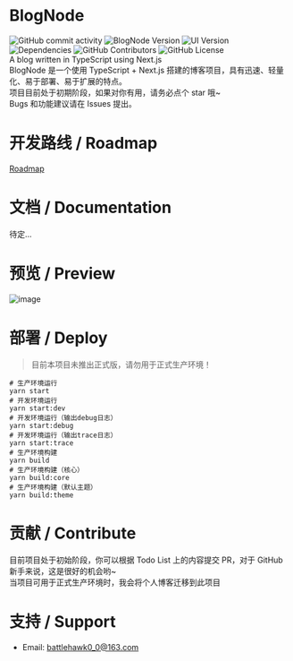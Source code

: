 # BlogNode
![GitHub commit activity](https://img.shields.io/github/commit-activity/y/BATTLEHAWK00/BlogNode-dev?label=activity)
![BlogNode Version](https://img.shields.io/github/package-json/v/BATTLEHAWK00/BlogNode-dev?filename=packages%2Fcore%2Fpackage.json&label=blognode-ver)
![UI Version](https://img.shields.io/github/package-json/v/BATTLEHAWK00/BlogNode-dev?filename=packages%2Fdefault-theme%2Fpackage.json&label=ui-ver)
![Dependencies](https://img.shields.io/librariesio/github/BATTLEHAWK00/BlogNode-dev)
![GitHub Contributors](https://img.shields.io/github/contributors/BATTLEHAWK00/BlogNode-dev)
![GitHub License](https://img.shields.io/github/license/BATTLEHAWK00/BlogNode-dev)  
A blog written in TypeScript using Next.js  
BlogNode 是一个使用 TypeScript + Next.js 搭建的博客项目，具有迅速、轻量化、易于部署、易于扩展的特点。  
项目目前处于初期阶段，如果对你有用，请务必点个 star 哦~  
Bugs 和功能建议请在 Issues 提出。

# 开发路线 / Roadmap
[Roadmap](https://github.com/users/BATTLEHAWK00/projects/1)

# 文档 / Documentation
待定...

# 预览 / Preview
![image](https://user-images.githubusercontent.com/45313304/172744462-2a94e483-dead-4d18-94ff-1af363838f20.png)

# 部署 / Deploy
> 目前本项目未推出正式版，请勿用于正式生产环境！  
```shell
# 生产环境运行
yarn start
# 开发环境运行
yarn start:dev
# 开发环境运行（输出debug日志）
yarn start:debug
# 开发环境运行（输出trace日志）
yarn start:trace
# 生产环境构建
yarn build
# 生产环境构建（核心）
yarn build:core
# 生产环境构建（默认主题）
yarn build:theme
```

# 贡献 / Contribute
目前项目处于初始阶段，你可以根据 Todo List 上的内容提交 PR，对于 GitHub 新手来说，这是很好的机会哟~  
当项目可用于正式生产环境时，我会将个人博客迁移到此项目

# 支持 / Support
* Email: [battlehawk0_0@163.com](mailto:battlehawk0_0@163.com)
